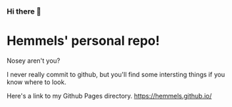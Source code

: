 ### Hi there 👋

<!--
**Hemmels/Hemmels** is a ✨ _special_ ✨ repository because its `README.md` (this file) appears on your GitHub profile.

Here are some ideas to get you started:

- 🔭 I’m currently working on ...
-->
# Hemmels' personal repo!

Nosey aren't you?

I never really commit to github, but you'll find some intersting things if you know where to look.

Here's a link to my Github Pages directory. https://hemmels.github.io/
